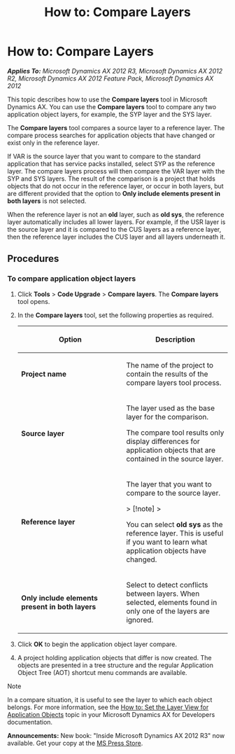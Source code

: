 ﻿---
title: 'How to: Compare Layers'
TOCTitle: 'How to: Compare Layers'
ms:assetid: f859af7e-78a8-49d0-afa8-05ae8426a0e3
ms:mtpsurl: https://msdn.microsoft.com/en-us/library/Aa890665(v=AX.60)
ms:contentKeyID: 35253667
ms.date: 05/18/2015
mtps_version: v=AX.60
---

# How to: Compare Layers 


_**Applies To:** Microsoft Dynamics AX 2012 R3, Microsoft Dynamics AX 2012 R2, Microsoft Dynamics AX 2012 Feature Pack, Microsoft Dynamics AX 2012_

This topic describes how to use the **Compare layers** tool in Microsoft Dynamics AX. You can use the **Compare layers** tool to compare any two application object layers, for example, the SYP layer and the SYS layer.

The **Compare layers** tool compares a source layer to a reference layer. The compare process searches for application objects that have changed or exist only in the reference layer.

If VAR is the source layer that you want to compare to the standard application that has service packs installed, select SYP as the reference layer. The compare layers process will then compare the VAR layer with the SYP and SYS layers. The result of the comparison is a project that holds objects that do not occur in the reference layer, or occur in both layers, but are different provided that the option to **Only include elements present in both layers** is not selected.

When the reference layer is not an **old** layer, such as **old sys**, the reference layer automatically includes all lower layers. For example, if the USR layer is the source layer and it is compared to the CUS layers as a reference layer, then the reference layer includes the CUS layer and all layers underneath it.

## Procedures

### To compare application object layers

1.  Click **Tools** \> **Code Upgrade** \> **Compare layers**. The **Compare layers** tool opens.

2.  In the **Compare layers** tool, set the following properties as required.
    
    <table>
    <colgroup>
    <col style="width: 50%" />
    <col style="width: 50%" />
    </colgroup>
    <thead>
    <tr class="header">
    <th><p>Option</p></th>
    <th><p>Description</p></th>
    </tr>
    </thead>
    <tbody>
    <tr class="odd">
    <td><p><strong>Project name</strong></p></td>
    <td><p>The name of the project to contain the results of the compare layers tool process.</p></td>
    </tr>
    <tr class="even">
    <td><p><strong>Source layer</strong></p></td>
    <td><p>The layer used as the base layer for the comparison.</p>
    <p>The compare tool results only display differences for application objects that are contained in the source layer.</p></td>
    </tr>
    <tr class="odd">
    <td><p><strong>Reference layer</strong></p></td>
    <td><p>The layer that you want to compare to the source layer.</p>
    > [!note]  
    > <P>You can select <strong>old sys</strong> as the reference layer. This is useful if you want to learn what application objects have changed.</P>
    </td>
    </tr>
    <tr class="even">
    <td><p><strong>Only include elements present in both layers</strong></p></td>
    <td><p>Select to detect conflicts between layers. When selected, elements found in only one of the layers are ignored.</p></td>
    </tr>
    </tbody>
    </table>


3.  Click **OK** to begin the application object layer compare.

4.  A project holding application objects that differ is now created. The objects are presented in a tree structure and the regular Application Object Tree (AOT) shortcut menu commands are available.


> [!NOTE]
> <P>In a compare situation, it is useful to see the layer to which each object belongs. For more information, see the <A href="http://go.microsoft.com/fwlink/?linkid=134514">How to: Set the Layer View for Application Objects</A> topic in your Microsoft Dynamics AX for Developers documentation.</P>


  
**Announcements:** New book: "Inside Microsoft Dynamics AX 2012 R3" now available. Get your copy at the [MS Press Store](https://www.microsoftpressstore.com/store/inside-microsoft-dynamics-ax-2012-r3-9780735685109).

